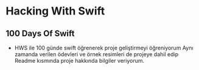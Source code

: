 # Hacking With Swift
## 100 Days Of Swift

 * HWS ile 100 günde swift öğrenerek proje geliştirmeyi öğreniyorum Aynı zamanda verilen ödevleri ve örnek resimleri de projeye dahil edip Readme kısmında 
proje hakkında bilgiler veriyorum.
